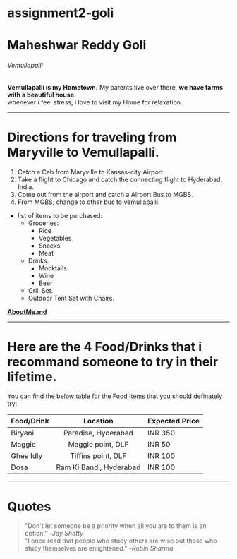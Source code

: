 # assignment2-goli

# Maheshwar Reddy Goli

###### Vemullapalli

**Vemullapalli is my Hometown.** My parents live over there, **we have farms with a beautiful house.**<br>
whenever i feel stress, i love to visit my Home for relaxation.

---

# Directions for traveling from Maryville to Vemullapalli.
  1. Catch a Cab from Maryville to Kansas-city Airport.
  2. Take a flight to Chicago and catch the connecting flight to Hyderabad, India.
  3. Come out from the airport and catch a Airport Bus to MGBS.
  4. From MGBS, change to other bus to vemullapalli.
  
* list of items to be purchased:
  * Groceries:
    * Rice
    * Vegetables
    * Snacks
    * Meat
  * Drinks:
    * Mocktails
    * Wine
    * Beer
  * Grill Set.
  * Outdoor Tent Set with Chairs.
  
**[AboutMe.md](AboutMe.md)**

---

# Here are the 4 Food/Drinks that i recommand someone to try in their lifetime.

You can find the below table for the Food Items that you should definately try:

| Food/Drink | Location | Expected Price |
| :--- | :---: | :--- |
| Biryani | Paradise, Hyderabad | INR 350 |
| Maggie | Maggie point, DLF | INR 50 |
| Ghee Idly | Tiffins point, DLF | INR 100 |
| Dosa | Ram Ki Bandi, Hyderabad | INR 100 |

---

# Quotes

> "Don't let someone be a priority when all you are to them is an option." -*Jay Shetty*</br>
> "I once read that people who study others are wise but those who study themselves are enlightened." -*Robin Sharma*
